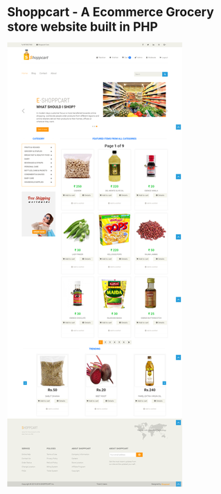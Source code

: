 Shoppcart - A Ecommerce Grocery store website built in PHP
=============================

![Docstash ScreenShot](screenshot.png?raw=true "Optional Title")
